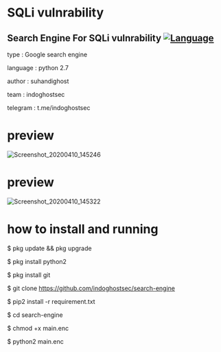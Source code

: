 # SQLi vulnrability
Search Engine For SQLi vulnrability
<a href="https://github.com/indoghostsec"><img alt="Language" src="https://img.shields.io/badge/Language-Python-brightgreen"/></a>
-----------------------------------
type : Google search engine

language : python 2.7

author : suhandighost

team : indoghostsec

telegram : t.me/indoghostsec

# preview

![Screenshot_20200410_145246](https://user-images.githubusercontent.com/63348744/78973979-273fc900-7b3b-11ea-935a-a342f4af92d5.png)

# preview 

![Screenshot_20200410_145322](https://user-images.githubusercontent.com/63348744/78973992-2c047d00-7b3b-11ea-8345-a7c78c8e652c.png)

# how to install and running

$ pkg update && pkg upgrade

$ pkg install python2

$ pkg install git

$ git clone https://github.com/indoghostsec/search-engine

$ pip2 install -r requirement.txt

$ cd search-engine

$ chmod +x main.enc

$ python2 main.enc

